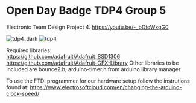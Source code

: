# Open Day Badge TDP4 Group 5
Electronic Team Design Project 4.
https://youtu.be/-_bDtoWxqG0

![tdp4_dark](https://user-images.githubusercontent.com/101595484/211896537-eeef352f-7bb6-44ea-928c-c67bcd9d0501.jpg)
![tdp4](https://user-images.githubusercontent.com/101595484/211896564-8e004397-05da-41c2-a826-b28c18ce722e.jpg)

Required libraries:<br />
https://github.com/adafruit/Adafruit_SSD1306 <br />
https://github.com/adafruit/Adafruit-GFX-Library
Other libraries to be included are bounce2.h, arduino-timer.h from arduino library manager

To use the FTDI programmer for our hardware setup follow the instrutions found at: https://www.electrosoftcloud.com/en/changing-the-arduino-clock-speed/

